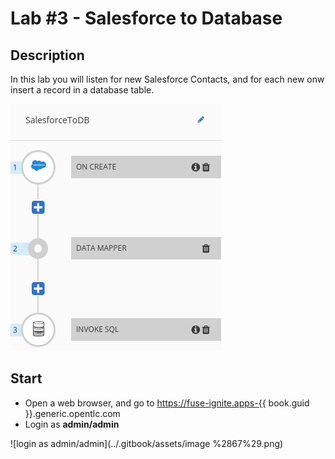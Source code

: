 # Lab \#3 - Salesforce to Database

## Description

In this lab you will listen for new Salesforce Contacts, and for each new onw insert a record in a database table.

![](/.gitbook/assets/lab3.png)

## Start

* Open a web browser, and go to [https://fuse-ignite.apps-{{](https://fuse-ignite.apps-{{) book.guid }}.generic.opentlc.com
* Login as **admin/admin**

![login as admin/admin](../.gitbook/assets/image %2867%29.png)

